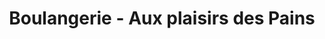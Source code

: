 ---
title: "Boulangerie - Aux plaisirs des Pains"
url: /bonsecours/boulangerie-aux-plaisirs-des-pains/
shop: boulangerie
---